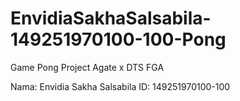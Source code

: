 # EnvidiaSakhaSalsabila-149251970100-100-Pong
Game Pong Project Agate x DTS FGA

Nama: Envidia Sakha Salsabila
ID: 149251970100-100
